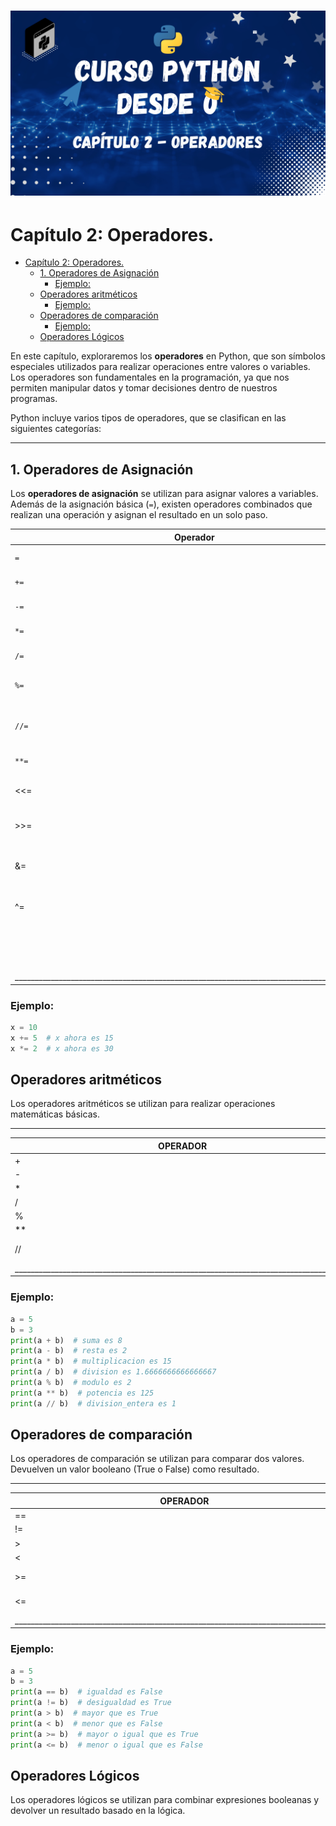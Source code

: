 <h1 align="center">
<img src="https://github.com/tecxion/Curso-Python/blob/main/Media/operadores.png">
</h1>

# Capítulo 2: Operadores.

- [Capítulo 2: Operadores.](#capítulo-2-operadores)
  - [1. Operadores de Asignación](#1-operadores-de-asignación)
    - [Ejemplo:](#ejemplo)
  - [Operadores aritméticos](#operadores-aritméticos)
    - [Ejemplo:](#ejemplo-1)
  - [Operadores de comparación](#operadores-de-comparación)
    - [Ejemplo:](#ejemplo-2)
  - [Operadores Lógicos](#operadores-lógicos)


En este capítulo, exploraremos los **operadores** en Python, que son símbolos especiales utilizados para realizar operaciones entre valores o variables. Los operadores son fundamentales en la programación, ya que nos permiten manipular datos y tomar decisiones dentro de nuestros programas.

Python incluye varios tipos de operadores, que se clasifican en las siguientes categorías:


---
<a name="operadoresasignacion"></a>

## 1. Operadores de Asignación

Los **operadores de asignación** se utilizan para asignar valores a variables. Además de la asignación básica (`=`), existen operadores combinados que realizan una operación y asignan el resultado en un solo paso.

| Operador                                                                                   | Descripción                     | Ejemplo                        | Equivalente      |
| ------------------------------------------------------------------------------------------ | ------------------------------- | ------------------------------ | ---------------- |
| `=`                                                                                        | Asigna un valor                 | `x = 5`                        | `x = 5`          |
| `+=`                                                                                       | Suma y asigna                   | `x += 3`                       | `x = x + 3`      |
| `-=`                                                                                       | Resta y asigna                  | `x -= 2`                       | `x = x - 2`      |
| `*=`                                                                                       | Multiplica y asigna             | `x *= 4`                       | `x = x * 4`      |
| `/=`                                                                                       | Divide y asigna                 | `x /= 2`                       | `x = x / 2`      |
| `%=`                                                                                       | Calcula el módulo y asigna      | `x %= 3`                       | `x = x % 3`      |
| `//=`                                                                                      | Divide de forma entera y asigna | `x //= 2`                      | `x = x // 2`     |
| `**=`                                                                                      | Potencia y asigna               | `x **= 3`                      | `x = x ** 3`     |
| <<=                                                                                        | Desplaza bits a la izquierda    | `x <<= 2`                      | `x = x << 2`     |
| >>=                                                                                        | Desplaza bits a la derecha      | `x >>= 1`                      | `x = x >> 1`     |
| &=                                                                                         | Realiza operación AND bit a bit | `x &= 0b1010`                  | `x = x & 0b1010` |
| ^=                                                                                         | Realiza operación XOR bit a bit | `x ^= 0b1100`                  | `x = x ^ 0b100`  |
|                                                                                            | =                               | Realiza operación OR bit a bit | `x               | = 0b1111` | `x = x | 0b1111` |
| __________________________________________________________________________________________ |

### Ejemplo:
```python
x = 10
x += 5  # x ahora es 15
x *= 2  # x ahora es 30

```

<a name="operadoresaritmeticos"></a>

## Operadores aritméticos

Los operadores aritméticos se utilizan para realizar operaciones matemáticas básicas.

______________________________________________________________________________________
| OPERADOR                                                                             | DESCRIPCIÓN     | EJEMPLO | RESULTADO |
| ------------------------------------------------------------------------------------ | --------------- | ------- | --------- |
| +                                                                                    | Suma            | 3 + 1   | 4         |
| -                                                                                    | Resta           | 3 - 1   | 2         |
| *                                                                                    | Multiplicación  | 3 * 2   | 6         |
| /                                                                                    | División        | 4 / 2   | 2         |
| %                                                                                    | Módulo          | 10 % 3  | 1         |
| **                                                                                   | Potencia        | 2 ** 3  | 8         |
| //                                                                                   | División entera | 10 // 3 | 3         |
| ____________________________________________________________________________________ |

### Ejemplo:
```python
a = 5
b = 3
print(a + b)  # suma es 8
print(a - b)  # resta es 2
print(a * b)  # multiplicacion es 15
print(a / b)  # division es 1.6666666666666667
print(a % b)  # modulo es 2
print(a ** b)  # potencia es 125
print(a // b)  # division_entera es 1
```


<a name="operadoresdecomparacion"></a>

## Operadores de comparación

Los operadores de comparación se utilizan para comparar dos valores. Devuelven un valor booleano (True o False) como resultado.

______________________________________________________________________________________
| OPERADOR                                                                              | DESCRIPCIÓN       | EJEMPLO | RESULTADO |
| ------------------------------------------------------------------------------------- | ----------------- | ------- | --------- |
| ==                                                                                    | Igualdad          | 3 == 2  | False     |
| !=                                                                                    | Desigualdad       | 3 != 2  | True      |
| >                                                                                     | Mayor que         | 3 > 2   | True      |
| <                                                                                     | Menor que         | 3 < 2   | False     |
| >=                                                                                    | Mayor o igual que | 3 >= 2  | True      |
| <=                                                                                    | Menor o igual que | 3 <= 2  | False     |
| _____________________________________________________________________________________ |

### Ejemplo:
```python
a = 5
b = 3
print(a == b)  # igualdad es False
print(a != b)  # desigualdad es True
print(a > b)  # mayor que es True
print(a < b)  # menor que es False
print(a >= b)  # mayor o igual que es True
print(a <= b)  # menor o igual que es False
```

<a name="operadoresaritmeticos"></a>

## Operadores Lógicos

Los operadores lógicos se utilizan para combinar expresiones booleanas y devolver un resultado basado en la lógica.